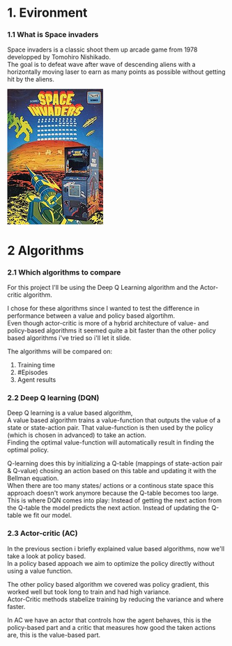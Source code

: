 # 1. Evironment
### 1.1 What is Space invaders

Space invaders is a classic shoot them up arcade game from 1978 developped by Tomohiro Nishikado. <br>
The goal is to defeat wave after wave of descending aliens with a horizontally moving laser to earn as many points as possible without getting hit by the aliens.<br>

![Screenshot](Space_Invaders.jpg)

# 2 Algorithms

### 2.1 Which algorithms to compare

For this project I'll be using the Deep Q Learning algorithm and the Actor-critic algorithm. <br>

I chose for these algorithms since I wanted to test the difference in performance between a value and policy based algortihm.<br>
Even though actor-critic is more of a hybrid architecture of value- and policy-based algorithms it seemed quite a bit faster than the other policy based algorithms i've tried so i'll let it slide.<br>

The algorithms will be compared on: <ol> <li>Training time</li> <li>#Episodes</li> <li>Agent results</li> </ol>   

### 2.2 Deep Q learning (DQN)

Deep Q learning is a value based algorithm, <br>
A value based algorithm trains a value-function that outputs the value of a state or state-action pair. That value-function is then used by the policy (which is chosen in advanced) to take an action. <br>
Finding the optimal value-function will automatically result in finding the optimal policy.

Q-learning does this by initializing a Q-table (mappings of state-action pair & Q-value) chosing an action based on this table and updating it with the Bellman equation. <br>
When there are too many states/ actions or a continous state space  this approach doesn't work anymore because the Q-table becomes too large. <br>
This is where DQN comes into play: 
    Instead of getting the next action from the Q-table the model predicts the next action.
    Instead of updating the Q-table we fit our model.


### 2.3 Actor-critic (AC)

In the previous section i briefly explained value based algorithms, now we'll take a look at policy based.<br>
In a policy based appoach we aim to optimize the policy directly without using a value function. <br>

The other policy based algorithm we covered was policy gradient, this worked well but took long to train and had high variance.<br>
Actor-Critic methods stabelize training by reducing the variance and where faster. <br>

In AC we have an actor that controls how the agent behaves, this is the policy-based part and a critic that measures how good the taken actions are, this is the value-based part.<br>
